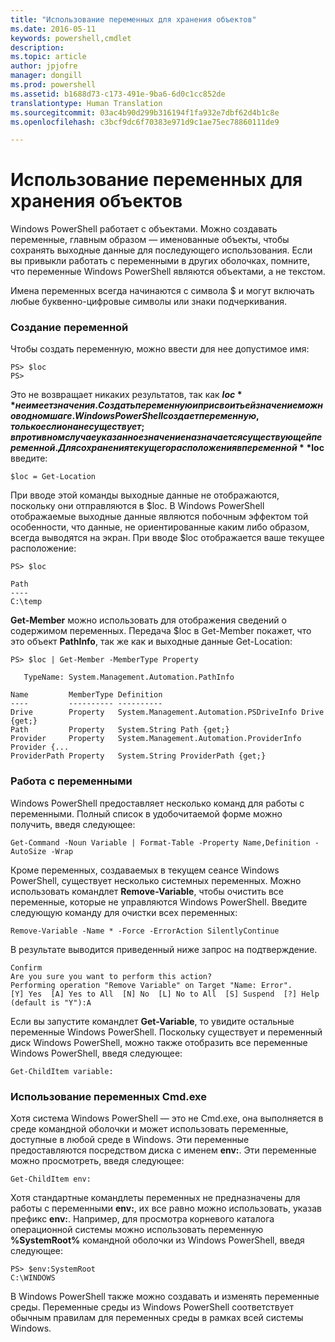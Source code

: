 ```yaml
---
title: "Использование переменных для хранения объектов"
ms.date: 2016-05-11
keywords: powershell,cmdlet
description: 
ms.topic: article
author: jpjofre
manager: dongill
ms.prod: powershell
ms.assetid: b1688d73-c173-491e-9ba6-6d0c1cc852de
translationtype: Human Translation
ms.sourcegitcommit: 03ac4b90d299b316194f1fa932e7dbf62d4b1c8e
ms.openlocfilehash: c3bcf9dc6f70383e971d9c1ae75ec78860111de9

---
```


# Использование переменных для хранения объектов
Windows PowerShell работает с объектами. Можно создавать переменные, главным образом — именованные объекты, чтобы сохранять выходные данные для последующего использования. Если вы привыкли работать с переменными в других оболочках, помните, что переменные Windows PowerShell являются объектами, а не текстом.

Имена переменных всегда начинаются с символа $ и могут включать любые буквенно-цифровые символы или знаки подчеркивания.

### Создание переменной
Чтобы создать переменную, можно ввести для нее допустимое имя:

```
PS> $loc
PS>
```

Это не возвращает никаких результатов, так как **$loc** не имеет значения. Создать переменную и присвоить ей значение можно в одном шаге. Windows PowerShell создает переменную, только если она не существует; в противном случае указанное значение назначается существующей переменной. Для сохранения текущего расположения в переменной **$loc** введите:

```
$loc = Get-Location
```

При вводе этой команды выходные данные не отображаются, поскольку они отправляются в $loc. В Windows PowerShell отображаемые выходные данные являются побочным эффектом той особенности, что данные, не ориентированные каким либо образом, всегда выводятся на экран. При вводе $loc отображается ваше текущее расположение:

```
PS> $loc

Path
----
C:\temp
```

**Get\-Member** можно использовать для отображения сведений о содержимом переменных. Передача $loc в Get\-Member покажет, что это объект **PathInfo**, так же как и выходные данные Get\-Location:

```
PS> $loc | Get-Member -MemberType Property

   TypeName: System.Management.Automation.PathInfo

Name         MemberType Definition
----         ---------- ----------
Drive        Property   System.Management.Automation.PSDriveInfo Drive {get;}
Path         Property   System.String Path {get;}
Provider     Property   System.Management.Automation.ProviderInfo Provider {...
ProviderPath Property   System.String ProviderPath {get;}
```

### Работа с переменными
Windows PowerShell предоставляет несколько команд для работы с переменными. Полный список в удобочитаемой форме можно получить, введя следующее:

```
Get-Command -Noun Variable | Format-Table -Property Name,Definition -AutoSize -Wrap
```

Кроме переменных, создаваемых в текущем сеансе Windows PowerShell, существует несколько системных переменных. Можно использовать командлет **Remove\-Variable**, чтобы очистить все переменные, которые не управляются Windows PowerShell. Введите следующую команду для очистки всех переменных:

```
Remove-Variable -Name * -Force -ErrorAction SilentlyContinue
```

В результате выводится приведенный ниже запрос на подтверждение.

```
Confirm
Are you sure you want to perform this action?
Performing operation "Remove Variable" on Target "Name: Error".
[Y] Yes  [A] Yes to All  [N] No  [L] No to All  [S] Suspend  [?] Help
(default is "Y"):A
```

Если вы запустите командлет **Get\-Variable**, то увидите остальные переменные Windows PowerShell. Поскольку существует и переменный диск Windows PowerShell, можно также отобразить все переменные Windows PowerShell, введя следующее:

```
Get-ChildItem variable:
```

### Использование переменных Cmd.exe
Хотя система Windows PowerShell — это не Cmd.exe, она выполняется в среде командной оболочки и может использовать переменные, доступные в любой среде в Windows. Эти переменные предоставляются посредством диска с именем **env:**. Эти переменные можно просмотреть, введя следующее:

```
Get-ChildItem env:
```

Хотя стандартные командлеты переменных не предназначены для работы с переменными **env:**, их все равно можно использовать, указав префикс **env:**. Например, для просмотра корневого каталога операционной системы можно использовать переменную **%SystemRoot%** командной оболочки из Windows PowerShell, введя следующее:

```
PS> $env:SystemRoot
C:\WINDOWS
```

В Windows PowerShell также можно создавать и изменять переменные среды. Переменные среды из Windows PowerShell соответствует обычным правилам для переменных среды в рамках всей системы Windows.




<!--HONumber=Jun16_HO4-->


